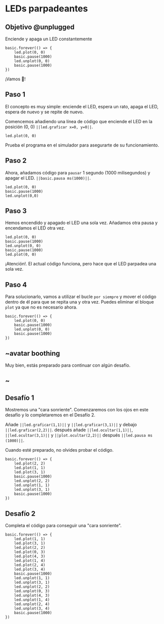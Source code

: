 # LEDs parpadeantes

## Objetivo @unplugged

Enciende y apaga un LED constantemente

```blocks
basic.forever(() => {
    led.plot(0, 0)
    basic.pause(1000)
    led.unplot(0, 0)
    basic.pause(1000)
})
```
¡Vamos 🚀!

## Paso 1

El concepto es muy simple: enciende el LED, espera un rato, apaga el LED, espera de nuevo y se repite de nuevo.

Comencemos añadiendo una línea de código que enciende el LED en la posición (0, 0) ``||led.graficar x=0, y=0||``.

```blocks
led.plot(0, 0)
```

Prueba el programa en el simulador para asegurarte de su funcionamiento.

## Paso 2
Ahora, añadamos código para `pausar` 1 segundo (1000 milisegundos) y apagar el LED. ``||basic.pausa ms(1000)||``.

```blocks
led.plot(0, 0)
basic.pause(1000)
led.unplot(0,0)
```
## Paso 3
Hemos encendido y apagado el LED una sola vez. Añadamos otra pausa y encendamos el LED otra vez.

```blocks
led.plot(0, 0)
basic.pause(1000)
led.unplot(0, 0)
basic.pause(1000)
led.plot(0, 0)
```

¡Atención!. El actual código funciona, pero hace que el LED parpadea una sola vez.

## Paso 4

Para solucionarlo, vamos a utilizar el bucle `por siempre` y mover el código dentro de él para que se repita una y otra vez. Puedes eliminar el bloque `plot` ya que no es necesario ahora.

```blocks
basic.forever(() => {
    led.plot(0, 0)
    basic.pause(1000)
    led.unplot(0, 0)
    basic.pause(1000)
})
```

## ~avatar boothing

Muy bien, estás preparado para continuar con algún desafío.

## ~

## Desafío 1

Mostremos una "cara sonriente". Comenzaremos con los ojos en este desafío y lo completaremos en el Desafío 2.

Añade ``||led.graficar(1,1)||`` y ``||led.graficar(3,1)||`` y debajo ``||led.graficar(2,2)||``. después añade ``||led.ocultar(1,1)||``, ``||led.ocultar(3,1)||`` y ``||plot.ocultar(2,2)||`` después ``||led.pausa ms (1000)||``.

Cuando esté preparado, no olvides probar el código.

```blocks
basic.forever(() => {
    led.plot(2, 2)
    led.plot(1, 1)
    led.plot(3, 1)
    basic.pause(1000)
    led.unplot(2, 2)
    led.unplot(1, 1)
    led.unplot(3, 1)
    basic.pause(1000)
})
```

## Desafío 2

Completa el código para conseguir una "cara sonriente".

```sim
basic.forever(() => {
    led.plot(1, 1)
    led.plot(3, 1)
    led.plot(2, 2)
    led.plot(0, 3)
    led.plot(4, 3)
    led.plot(1, 4)
    led.plot(2, 4)
    led.plot(3, 4)
    basic.pause(1000)
    led.unplot(1, 1)
    led.unplot(3, 1)
    led.unplot(2, 2)
    led.unplot(0, 3)
    led.unplot(4, 3)
    led.unplot(1, 4)
    led.unplot(2, 4)
    led.unplot(3, 4)
    basic.pause(1000)
})
```